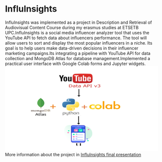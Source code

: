 # InfluInsights
InfluInsights was implemented as a project in Description and Retrieval of Audiovisual Content Course during my erasmus studies at ETSETB UPC.InfluInsights is a social media influencer analyzer tool that uses the YouTube API to fetch data about influencers performance. The tool will allow users to sort and display the most popular influencers in a niche. Its goal is to help users make data-driven decisions in their influencer marketing campaigns.Its  integrating a pipeline with YouTube API for data collection and MongoDB Atlas for database management.Implemented a practical user interface with Google Colab forms and Jupyter widgets.![pipeline](https://github.com/MDadopoulos/InfluInsights/blob/383083eb0287aec1a68efdba2e871498e031f61a/pipeline.png)
More information about the project in [InfluInsights final presentation](https://github.com/MDadopoulos/InfluInsights/blob/c062bc2026640591814fb58e3837e8c3f2d57efe/InfluInsights_Final_Presentation.pptx)
